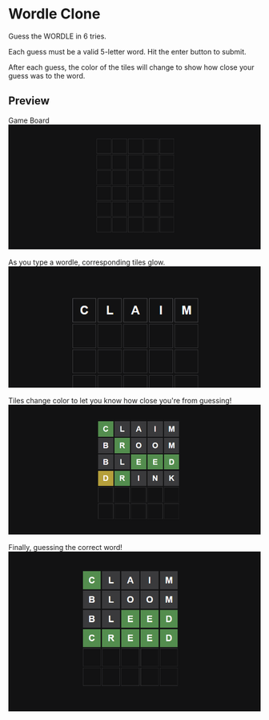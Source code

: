 # Wordle Clone
Guess the WORDLE in 6 tries.

Each guess must be a valid 5-letter word. Hit the enter button to submit.

After each guess, the color of the tiles will change to show how close your guess was to the word.

## Preview
Game Board
![Game Board](https://github.com/abeeralikhan/wordle-clone/blob/main/images/img1.png?raw=true)

As you type a wordle, corresponding tiles glow.
![Cells](https://github.com/abeeralikhan/wordle-clone/blob/main/images/img2.png?raw=true)

Tiles change color to let you know how close you're from guessing!
![Cells](https://github.com/abeeralikhan/wordle-clone/blob/main/images/img3.png?raw=true)

Finally, guessing the correct word!
![Cells](https://github.com/abeeralikhan/wordle-clone/blob/main/images/img4.png?raw=true)


